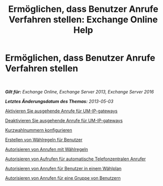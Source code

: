 ﻿---
title: 'Ermöglichen, dass Benutzer Anrufe Verfahren stellen: Exchange Online Help'
TOCTitle: Ermöglichen, dass Benutzer Anrufe Verfahren stellen
ms:assetid: 6997797d-4b79-4f6d-a89a-f36eea4e5ca4
ms:mtpsurl: https://technet.microsoft.com/de-de/library/JJ938011(v=EXCHG.150)
ms:contentKeyID: 52062735
ms.date: 05/23/2018
mtps_version: v=EXCHG.150
ms.translationtype: MT
---

# Ermöglichen, dass Benutzer Anrufe Verfahren stellen

 

_**Gilt für:** Exchange Online, Exchange Server 2013, Exchange Server 2016_

_**Letztes Änderungsdatum des Themas:** 2013-05-03_

[Aktivieren Sie ausgehende Anrufe für UM-IP-gateways](enable-outgoing-calls-on-um-ip-gateways-exchange-2013-help.md)

[Deaktivieren Sie ausgehende Anrufe für UM-IP-gateways](disable-outgoing-calls-on-um-ip-gateways-exchange-2013-help.md)

[Kurzwahlnummern konfigurieren](configure-dial-codes-exchange-2013-help.md)

[Erstellen von Wählregeln für Benutzer](create-dialing-rules-for-users-exchange-2013-help.md)

[Autorisieren von Anrufen mit Wählregeln](authorize-calls-using-dialing-rules-exchange-2013-help.md)

[Autorisieren von Aufrufen für automatische Telefonzentralen Anrufer](authorize-calls-for-auto-attendant-callers-exchange-2013-help.md)

[Autorisieren von Anrufen für Benutzer in einem Wählplan](authorize-calls-for-users-in-a-dial-plan-exchange-2013-help.md)

[Autorisieren von Anrufen für eine Gruppe von Benutzern](authorize-calls-for-a-group-of-users-exchange-2013-help.md)

